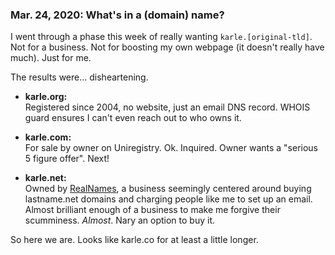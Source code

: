<!-- {% include=head %} -->

### Mar. 24, 2020: What's in a (domain) name?

I went through a phase this week of really wanting `karle.[original-tld]`.
Not for a business. Not for boosting my own webpage (it doesn't really
have much). Just for me.

The results were... disheartening.

* **karle.org:**<br> Registered since 2004, no website, just an email
DNS record.  WHOIS guard ensures I can't even reach out to who owns it.

* **karle.com:**<br> For sale by owner on Uniregistry. Ok. Inquired.
Owner wants a "serious 5 figure offer". Next!

* **karle.net:**<br> Owned by [RealNames](https://realnames.com),
a business seemingly centered around buying lastname.net domains and
charging people like me to set up an email. Almost brilliant enough of a
business to make me forgive their scumminess.  _Almost_. Nary an
option to buy it.

So here we are. Looks like karle.co for at least a little longer.

<!-- {% include=post-tail %} -->

